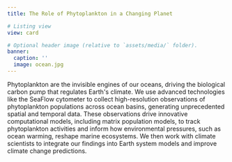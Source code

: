 ```yaml
---
title: The Role of Phytoplankton in a Changing Planet

# Listing view
view: card

# Optional header image (relative to `assets/media/` folder).
banner:
  caption: ''
  image: ocean.jpg
---  
```

Phytoplankton are the invisible engines of our oceans, driving the biological carbon pump that regulates Earth's climate. We use advanced technologies like the SeaFlow cytometer to collect high-resolution observations of phytoplankton populations across ocean basins, generating unprecedented spatial and temporal data. These observations drive innovative computational models, including matrix population models, to track phytoplankton activities and inform how environmental pressures, such as ocean warming, reshape marine ecosystems. We then work with climate scientists to integrate our findings into Earth system models and improve climate change predictions.

<br>